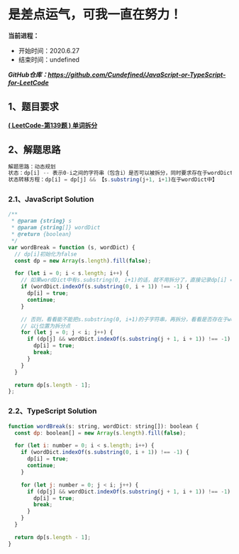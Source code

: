 ﻿# 是差点运气，可我一直在努力！
**当前进程：**

 - 开始时间：2020.6.27 
 - 结束时间：undefined

***GitHub仓库：https://github.com/Cundefined/JavaScript-or-TypeScript-for-LeetCode***



## 1、题目要求
[**( LeetCode-第139题 )  单词拆分**](https://leetcode-cn.com/problems/word-break/)
       




## 2、解题思路
```javascript
解题思路：动态规划
状态：dp[i] -- 表示0-i之间的字符串（包含i）是否可以被拆分，同时要求存在于wordDict中，才能设置为true，否则为false
状态转移方程：dp[i] = dp[j] && 【s.substring(j+1, i+1)在于wordDict中】
```


### 2.1、JavaScript Solution

```javascript
/**
 * @param {string} s
 * @param {string[]} wordDict
 * @return {boolean}
 */
var wordBreak = function (s, wordDict) {
  // dp[i]初始化为false
  const dp = new Array(s.length).fill(false);

  for (let i = 0; i < s.length; i++) {
    // 如果wordDict中有s.substring(0, i+1)的话，就不用拆分了，直接记录dp[i] = true，直接往后继续选择
    if (wordDict.indexOf(s.substring(0, i + 1)) !== -1) {
      dp[i] = true;
      continue;
    }

    // 否则，看看能不能把s.substring(0, i+1)的子字符串，再拆分，看看是否存在于wordDict
    // 以j位置为拆分点
    for (let j = 0; j < i; j++) {
      if (dp[j] && wordDict.indexOf(s.substring(j + 1, i + 1)) !== -1) {
        dp[i] = true;
        break;
      }
    }
  }

  return dp[s.length - 1];
};
```

### 2.2、TypeScript Solution

```javascript
function wordBreak(s: string, wordDict: string[]): boolean {
  const dp: boolean[] = new Array(s.length).fill(false);

  for (let i: number = 0; i < s.length; i++) {
    if (wordDict.indexOf(s.substring(0, i + 1)) !== -1) {
      dp[i] = true;
      continue;
    }

    for (let j: number = 0; j < i; j++) {
      if (dp[j] && wordDict.indexOf(s.substring(j + 1, i + 1)) !== -1) {
        dp[i] = true;
        break;
      }
    }
  }

  return dp[s.length - 1];
}
```

